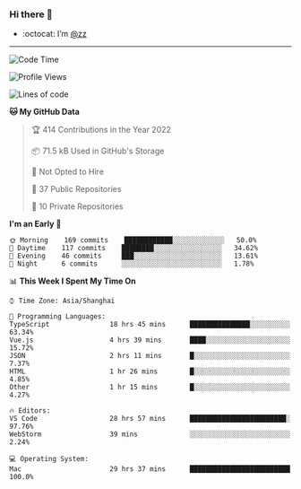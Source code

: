 ### Hi there 👋

- :octocat: I’m [@zz](https://github.com/holazz)

---

<!--START_SECTION:waka-->
![Code Time](http://img.shields.io/badge/Code%20Time-0%20secs-blue)

![Profile Views](http://img.shields.io/badge/Profile%20Views-102-blue)

![Lines of code](https://img.shields.io/badge/From%20Hello%20World%20I%27ve%20Written-732%20Thousand%20lines%20of%20code-blue)

**🐱 My GitHub Data** 

> 🏆 414 Contributions in the Year 2022
 > 
> 📦 71.5 kB Used in GitHub's Storage 
 > 
> 🚫 Not Opted to Hire
 > 
> 📜 37 Public Repositories 
 > 
> 🔑 10 Private Repositories  
 > 
**I'm an Early 🐤** 

```text
🌞 Morning    169 commits    ████████████░░░░░░░░░░░░░   50.0% 
🌆 Daytime    117 commits    ████████░░░░░░░░░░░░░░░░░   34.62% 
🌃 Evening    46 commits     ███░░░░░░░░░░░░░░░░░░░░░░   13.61% 
🌙 Night      6 commits      ░░░░░░░░░░░░░░░░░░░░░░░░░   1.78%

```


📊 **This Week I Spent My Time On** 

```text
⌚︎ Time Zone: Asia/Shanghai

💬 Programming Languages: 
TypeScript               18 hrs 45 mins      ███████████████░░░░░░░░░░   63.34% 
Vue.js                   4 hrs 39 mins       ████░░░░░░░░░░░░░░░░░░░░░   15.72% 
JSON                     2 hrs 11 mins       █░░░░░░░░░░░░░░░░░░░░░░░░   7.37% 
HTML                     1 hr 26 mins        █░░░░░░░░░░░░░░░░░░░░░░░░   4.85% 
Other                    1 hr 15 mins        █░░░░░░░░░░░░░░░░░░░░░░░░   4.27%

🔥 Editors: 
VS Code                  28 hrs 57 mins      ████████████████████████░   97.76% 
WebStorm                 39 mins             ░░░░░░░░░░░░░░░░░░░░░░░░░   2.24%

💻 Operating System: 
Mac                      29 hrs 37 mins      █████████████████████████   100.0%

```


<!--END_SECTION:waka-->
